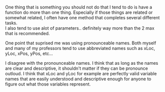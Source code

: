 One thing that is something you should not do that I tend to do is have a function do more than one thing. 
Especially if those things are related or somewhat related, I often have one method that completes several different tasks.  
I also tend to use alot of parameters.. definitely way more than the 2 max that is recommended. 

One point that suprised me was using pronounceable names.  Both myself and many of my professors tend to use abbreviated 
names such as xLoc, yLoc, xPos, yPos, etc... 

I disagree with the pronounceable names.  I think that as long as the names are clear and descriptive, 
it shouldn't matter if they can be pronounce outloud.  I think that xLoc and yLoc for example are perfectly valid variable names that are easily understood and descriptive enough for anyone to figure out what those variables represent.  
